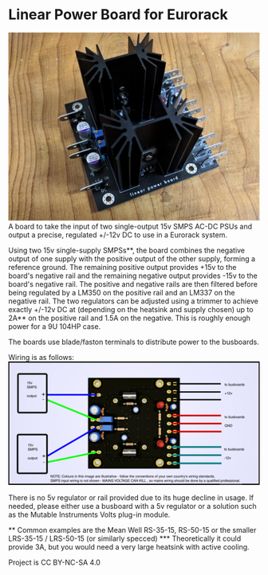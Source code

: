 # Linear Power Board for Eurorack

![linear power board](/linearpowerboard.jpg)
A board to take the input of two single-output 15v SMPS AC-DC PSUs and output a precise, regulated +/-12v DC to use in a Eurorack system.

Using two 15v single-supply SMPSs**, the board combines the negative output of one supply with the positive output of the other supply, forming a reference ground.  The remaining positive output provides +15v to the board's negative rail and the remaining negative output provides -15v to the board's negative rail.
The positive and negative rails are then filtered before being regulated by a LM350 on the positive rail and an LM337 on the negative rail.  The two regulators can be adjusted using a trimmer to achieve exactly +/-12v DC at (depending on the heatsink and supply chosen) up to 2A** on the positive rail and 1.5A on the negative.  This is roughly enough power for a 9U 104HP case.

The boards use blade/faston terminals to distribute power to the busboards.

Wiring is as follows:
![wiring](/boardwiring.png)

There is no 5v regulator or rail provided due to its huge decline in usage.  If needed, please either use a busboard with a 5v regulator or a solution such as the Mutable Instruments Volts plug-in module.

** Common examples are the Mean Well RS-35-15, RS-50-15 or the smaller LRS-35-15 / LRS-50-15 (or similarly specced)
*** Theoretically it could provide 3A, but you would need a very large heatsink with active cooling.

Project is CC BY-NC-SA 4.0
